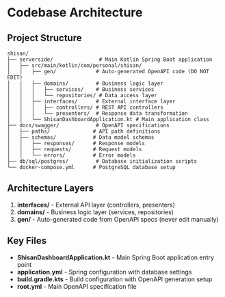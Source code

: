 # Codebase Architecture

## Project Structure
```
shisan/
├── serverside/               # Main Kotlin Spring Boot application
│   ├── src/main/kotlin/com/personal/shisan/
│   │   ├── gen/             # Auto-generated OpenAPI code (DO NOT EDIT)
│   │   ├── domains/         # Business logic layer
│   │   │   ├── services/    # Business services
│   │   │   └── repositories/ # Data access layer
│   │   ├── interfaces/      # External interface layer
│   │   │   ├── controllers/ # REST API controllers
│   │   │   └── presenters/  # Response data transformation
│   │   └── ShisanDashboardApplication.kt # Main application class
├── docs/swagger/            # OpenAPI specifications
│   ├── paths/              # API path definitions
│   ├── schemas/            # Data model schemas
│   │   ├── responses/      # Response models
│   │   ├── requests/       # Request models
│   │   └── errors/         # Error models
├── db/sql/postgres/         # Database initialization scripts
└── docker-compose.yml      # PostgreSQL database setup
```

## Architecture Layers
1. **interfaces/** - External API layer (controllers, presenters)
2. **domains/** - Business logic layer (services, repositories)
3. **gen/** - Auto-generated code from OpenAPI specs (never edit manually)

## Key Files
- **ShisanDashboardApplication.kt** - Main Spring Boot application entry point
- **application.yml** - Spring configuration with database settings
- **build.gradle.kts** - Build configuration with OpenAPI generation setup
- **root.yml** - Main OpenAPI specification file